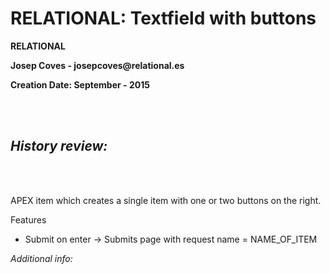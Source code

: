 <b>
  <h1>RELATIONAL: Textfield with buttons </h1>
  <p>RELATIONAL </p>
  <p>Josep Coves - josepcoves@relational.es</p>
  <p>Creation Date: September - 2015</p>
  <br>
  <br>
  <h2><i>History review:</i></h2>
</b><br>
<br>
<p>APEX item which creates a single item with one or two buttons on the right.</p>
<p>Features</p>
<ul>
  <li>Submit on enter -> Submits page with request name = NAME_OF_ITEM</li>
</ul
<p><i>
Additional info:<br>
</p></i></br>